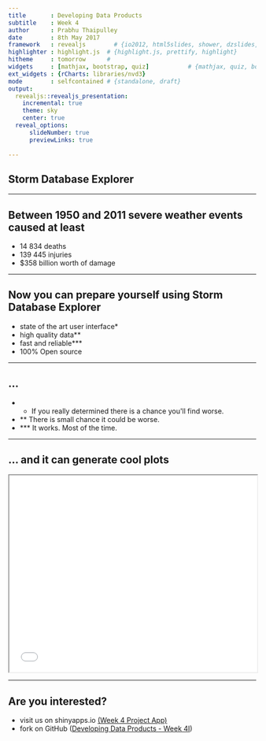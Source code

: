 ```yaml
---
title       : Developing Data Products
subtitle    : Week 4
author      : Prabhu Thaipulley
date        : 8th May 2017
framework   : revealjs        # {io2012, html5slides, shower, dzslides, ...}
highlighter : highlight.js  # {highlight.js, prettify, highlight}
hitheme     : tomorrow      # 
widgets     : [mathjax, bootstrap, quiz]           # {mathjax, quiz, bootstrap}
ext_widgets : {rCharts: libraries/nvd3}
mode        : selfcontained # {standalone, draft}
output:
  revealjs::revealjs_presentation:
    incremental: true
    theme: sky
    center: true
  reveal_options:
      slideNumber: true
      previewLinks: true   
      
--- 
```


## Storm Database Explorer






---

## Between 1950 and 2011 severe weather events caused at least


 - 14 834 deaths
 - 139 445 injuries
 - $358 billion worth of damage
 

---

## Now you can prepare yourself using Storm Database Explorer



 - state of the art user interface*
 - high quality data**
 - fast and reliable***
 - 100% Open source 

---
## ...

- * If you really determined there is a chance you'll find worse.
- ** There is small chance it could be worse.
- *** It works. Most of the time.

--- 

## ... and it can generate cool plots


<iframe src='
assets/fig/nvd3plot2.html
' scrolling='no' seamless
class='rChart nvd3 '
id=iframe-
populationImpact
></iframe>
<style>iframe.rChart{ width: 100%; height: 400px;}</style>

--- 

## Are you interested?

- visit us on shinyapps.io [(Week 4 Project App)](https://github.com/prabhut/Data-Products-Week-4)
- fork on GitHub ([Developing Data Products - Week 4I](https://github.com/prabhut/Data-Products-Week-4))
